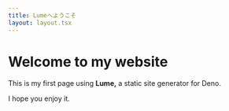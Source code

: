 ```yaml
---
title: Lumeへようこそ
layout: layout.tsx
---
```


# Welcome to my website

This is my first page using **Lume,**
a static site generator for Deno.

I hope you enjoy it.
